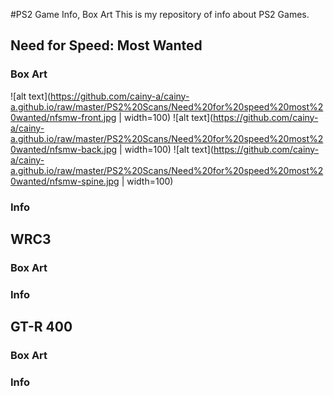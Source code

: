 #PS2 Game Info, Box Art
This is my repository of info about PS2 Games.

## Need for Speed: Most Wanted
### Box Art
![alt text](https://github.com/cainy-a/cainy-a.github.io/raw/master/PS2%20Scans/Need%20for%20speed%20most%20wanted/nfsmw-front.jpg | width=100)
![alt text](https://github.com/cainy-a/cainy-a.github.io/raw/master/PS2%20Scans/Need%20for%20speed%20most%20wanted/nfsmw-back.jpg | width=100)
![alt text](https://github.com/cainy-a/cainy-a.github.io/raw/master/PS2%20Scans/Need%20for%20speed%20most%20wanted/nfsmw-spine.jpg | width=100)
### Info

## WRC3
### Box Art

### Info

## GT-R 400
### Box Art

### Info
